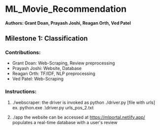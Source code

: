 # ML_Movie_Recommendation
#### Authors: Grant Doan, Prayash Joshi, Reagan Orth, Ved Patel
## Milestone 1: Classification

### Contributions:
- Grant Doan: Web-Scraping, Review preprocessing
- Prayash Joshi: Website, Database
- Reagan Orth: TF/IDF, NLP preprocessing
- Ved Patel: Web-Scraping

### Instructions:
1. ./webscraper: 
the driver is invoked as python ./driver.py [file with urls]
ex.  python.exe .\driver.py urls_pos_2.txt

2. ./app
the website can be accessed at https://mlportal.netlify.app/
populates a real-time database with a user's review

